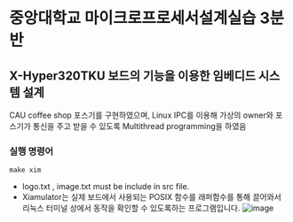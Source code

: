 # 중앙대학교 마이크로프로세서설계실습 3분반

## X-Hyper320TKU 보드의 기능을 이용한 임베디드 시스템 설계

CAU coffee shop 포스기를 구현하였으며, Linux IPC를 이용해 가상의 owner와 포스기가 통신을 주고 받을 수 있도록 Multithread programming을 하였음

### 실행 명령어

```
make xim
```

* logo.txt , image.txt must be include in src file.
* Xiamulator는 실제 보드에서 사용되는 POSIX 함수를 래퍼함수를 통해 끌어와서 리눅스 터미널 상에서 동작을 확인할 수 있도록하는 프로그램입니다.
![image](https://user-images.githubusercontent.com/65577729/197170272-549141ec-bb5e-424c-8de9-4ada7c5ed2e9.png)
